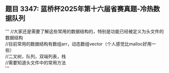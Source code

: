 ## 题目 3347: 蓝桥杯2025年第十六届省赛真题-冷热数据队列
'''
//大家还是需要了解这些常用的数据结构的，特别是功能已经被定义为头文件的数据结构  
//目前常用的数据结构有数组arr，动态数组vector（个人感觉比malloc好用一些）  
//二叉树，队列，双端列表，栈  
//需要知道头文件中的常用方法  
'''
